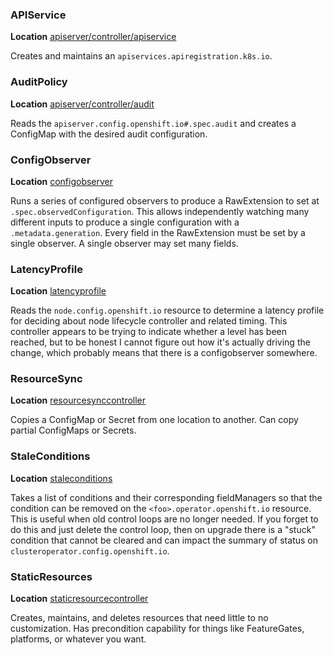
### APIService
**Location** [apiserver/controller/apiservice](https://github.com/openshift/library-go/tree/master/pkg/operator/apiserver/controller/apiservice)

Creates and maintains an `apiservices.apiregistration.k8s.io`.

### AuditPolicy
**Location** [apiserver/controller/audit](https://github.com/openshift/library-go/tree/master/pkg/operator/apiserver/controller/audit)

Reads the `apiserver.config.openshift.io#.spec.audit` and creates a ConfigMap with the desired audit configuration.

### ConfigObserver
**Location** [configobserver](https://github.com/openshift/library-go/tree/master/pkg/operator/configobserver)

Runs a series of configured observers to produce a RawExtension to set at `.spec.observedConfiguration`.
This allows independently watching many different inputs to produce a single configuration with a `.metadata.generation`.
Every field in the RawExtension must be set by a single observer.
A single observer may set many fields.

### LatencyProfile
**Location** [latencyprofile](https://github.com/openshift/library-go/tree/master/pkg/operator/latencyprofile)

Reads the `node.config.openshift.io` resource to determine a latency profile for deciding about node lifecycle 
controller and related timing.
This controller appears to be trying to indicate whether a level has been reached, but to be honest I cannot
figure out how it's actually driving the change, which probably means that there is a configobserver somewhere.

### ResourceSync
**Location** [resourcesynccontroller](https://github.com/openshift/library-go/tree/master/pkg/operator/resourcesynccontroller)

Copies a ConfigMap or Secret from one location to another.
Can copy partial ConfigMaps or Secrets.

### StaleConditions
**Location** [staleconditions](https://github.com/openshift/library-go/tree/master/pkg/operator/staleconditions)

Takes a list of conditions and their corresponding fieldManagers so that the condition can be removed on the 
`<foo>.operator.openshift.io` resource.
This is useful when old control loops are no longer needed.
If you forget to do this and just delete the control loop, then on upgrade there is a "stuck" condition that 
cannot be cleared and can impact the summary of status on `clusteroperator.config.openshift.io`.

### StaticResources
**Location** [staticresourcecontroller](https://github.com/openshift/library-go/tree/master/pkg/operator/staticresourcecontroller)

Creates, maintains, and deletes resources that need little to no customization.
Has precondition capability for things like FeatureGates, platforms, or whatever you want.

